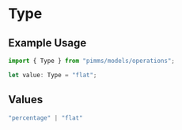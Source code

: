# Type

## Example Usage

```typescript
import { Type } from "pimms/models/operations";

let value: Type = "flat";
```

## Values

```typescript
"percentage" | "flat"
```